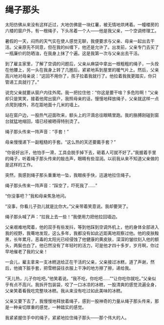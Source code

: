 # 绳子那头

太阳仿佛从来没有这样近过，大地仿佛是一块红薯，被无情地烘烤着。一幢楼房的六楼的窗户外，有一根绳子，下头吊着一个人——他是我父亲，一个空调修理工。 

暑假的一天，闷热的天气实在使人感觉无聊，我便要求与父亲、母亲一起出去干活。父亲原先不同意，但在我的纠缠下，他还是允许了。出发前，父亲专门去买了一瓶廉价的防晒油，在我身上抹了个遍。这是我第一次与父亲出去干活。 

到了雇主家里，了解了空调的问题后，父亲从麻袋中拿出一根粗粗的绳子，一头拴在他腰上，另一头在我身上转了几圈后，紧紧地系到屋里的暖气片上。然后，父亲高兴地对母亲说：“这回不用你了，孩子拉着我就行了。他拉着我我更踏实，你只管递工具就行了。” 

说完父亲就要从窗户内往外爬。我一把拉住他：“你这是要干啥？多危险啊！”父亲却只是笑笑，接着他爬出窗户，我照母亲的话，慢慢地释放绳子，父亲就这样一点点爬到楼外，吊在距地面十几米的墙上。 

站在窗户边，一股热气迎面吹来，额头上的汗滴总往眼睛里跑。我的胳膊刚碰到窗台就猛地缩回，墙已经被晒得特别烫了。 

绳子那头传来一阵声音：“手套！” 

母亲慢慢递下一副粗糙的手套。“这么热的天还要戴手套？” 

“你爸好出汗，他怕手一滑，工具会脱手掉下去，砸着人可就不好了。”我握着手里的绳子，听着绳子那头传来的敲击声，眼睛有些湿润。以前我从来不知道父亲做的是这样的工作。 

突然，我感到绳子那头重重地一坠，我眼疾手快，迅速地拉住绳子。 

绳子那头传来一阵声音：“踩空了，吓死我了……” 

“你没事吧？”我和母亲焦急地问。 

“没事，你看儿子劲儿就是比你大。”父亲带着笑意说。我却要哭了。 

绳子那头喊了声：“拉我上去一些！”我便用力把他拉回墙边。 

父亲艰难地爬着，他的双手有些发抖，等到他踩到空调外机上，他的身体全部进入我的视野，我蓦地发现，这么多年，我都没有如此近距离地观察过他。他的皮肤黢黑，长年累月，恶毒的太阳光已经侵蚀了他健康的黄皮肤，深深的皱纹刻入他的额头，两鬓也白了。他已然没有了年轻时的活力，可是他才四十多岁，岁月啊，你过早地催老了我的父亲！ 

一会儿，雇主拿来一支冰糕送给正在干活的父亲，父亲接过冰糕，道了声谢，然后，他摘下脏手套，把雪糕袋往衣服上干净的地方擦了擦，递给我。 

“天儿热，儿子你吃吧。”他笑着说。“我不吃，你吃吧……”“让你吃你就吃。”父亲似乎有点不高兴。我拆开包装袋，咬了一口冰凉的冰糕，一股清爽的感觉流遍全身，父亲笑着看我吃完整块冰糕。我从来没有吃过如此美味的冰糕。 

父亲又要下去了，我慢慢地释放着绳子，感到一股神奇的力量从绳子那头传来，那是一种亲切厚重的感觉，一种踏实的感觉。 

我紧紧握住手中的绳子，紧紧地拉住绳子那头——那个伟大的人。
